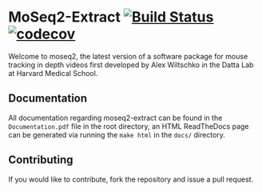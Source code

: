 # MoSeq2-Extract [![Build Status](https://travis-ci.com/dattalab/moseq2-extract.svg?token=gvoikVySDHEmvHT7Dbed&branch=master)](https://travis-ci.com/dattalab/moseq2-extract) [![codecov](https://codecov.io/gh/dattalab/moseq2-extract/branch/master/graph/badge.svg?token=ICPjpMMwYZ)](https://codecov.io/gh/dattalab/moseq2-extract)

Welcome to moseq2, the latest version of a software package for mouse tracking in depth videos first developed by Alex Wiltschko in the Datta Lab at Harvard Medical School.

## Documentation

All documentation regarding moseq2-extract can be found in the `Documentation.pdf` file in the root directory,
an HTML ReadTheDocs page can be generated via running the `make html` in the `docs/` directory.

## Contributing

If you would like to contribute, fork the repository and issue a pull request.  
